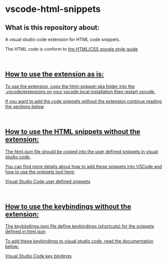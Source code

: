 # vscode-html-snippets

<h2>What is this repository about:</h2>
<p>A visual studio code extension for HTML code snippets.</p>
<p>The HTML code is conform to <a href="https://google.github.io/styleguide/htmlcssguide.html">the HTML/CSS google style guide</p>
<br>

<h2>How to use the extension as is:</h2>
<p>To use the extension, copy the html-snippet-ska folder into the .vscode/extensions on your vscode local installation then restart vscode.</p>
<p>If you want to add the code snippets without the extension continue reading the sections below</p>
<br>

<h2>How to use the HTML snippets without the extension:</h2>
<p>The html.json file should be copied into the user defined snippets in visual studio code.</p>
<p>You can find more details about how to add these snippets into VSCode and how to use the snippets tool here:</p>
<p><a href="https://code.visualstudio.com/docs/editor/userdefinedsnippets">Visual Studio Code user defined snippets</p>
<br>

<h2>How to use the keybindings without the extension:</h2>
<p>The keybindings.json file define keybindings (shortcuts) for the snippets defined in html.json</p>
<p>To add these keybindings to visual studio code, read the documentation below:</p>
<p><a href="https://code.visualstudio.com/docs/getstarted/keybindings">Visual Studio Code key bindings</p> 
<br>
